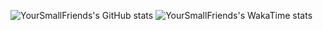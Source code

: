![YourSmallFriends's GitHub stats](https://github-readme-stats.vercel.app/api?username=YourSmallFriend&show_icons=true&theme=transparent)
![YourSmallFriends's WakaTime stats](https://github-readme-stats.vercel.app/api/wakatime?username=YourSmallFriends)

